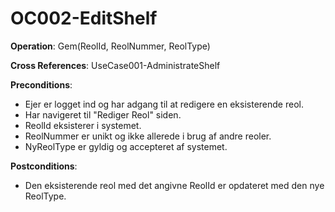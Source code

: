 ﻿# OC002-EditShelf

**Operation**: Gem(ReolId, ReolNummer, ReolType)

**Cross References**: UseCase001-AdministrateShelf

**Preconditions**:
- Ejer er logget ind og har adgang til at redigere en eksisterende reol.
- Har navigeret til "Rediger Reol" siden.
- ReolId eksisterer i systemet.
- ReolNummer er unikt og ikke allerede i brug af andre reoler.
- NyReolType er gyldig og accepteret af systemet.

**Postconditions**:
- Den eksisterende reol med det angivne ReolId er opdateret med den nye ReolType.

